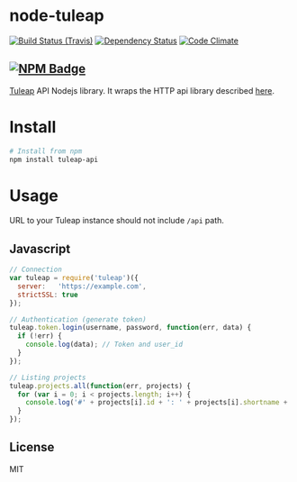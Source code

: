 node-tuleap
===========

[![Build Status (Travis)](https://travis-ci.org/vipex/node-tuleap-api.svg?branch=master)](https://travis-ci.org/vipex/node-tuleap-api)
[![Dependency Status](https://david-dm.org/vipex/node-tuleap-api.png?theme=shields.io)](https://david-dm.org/vipex/node-tuleap-api)
[![Code Climate](https://codeclimate.com/github/vipex/node-tuleap-api/badges/gpa.svg)](https://codeclimate.com/github/vipex/node-tuleap-api)

[![NPM Badge](https://nodei.co/npm/tuleap-api.png?downloads=true&stars=true)](https://npmjs.org/package/tuleap-api)
---

[Tuleap](https://www.tuleap.org/) API Nodejs library.
It wraps the HTTP api library described [here](https://tuleap.net/api/explorer/).


Install
=======

```bash
# Install from npm
npm install tuleap-api
```

Usage
=====

URL to your Tuleap instance should not include `/api` path.

Javascript
----------
```javascript
// Connection
var tuleap = require('tuleap')({
  server:   'https://example.com',
  strictSSL: true
});

// Authentication (generate token)
tuleap.token.login(username, password, function(err, data) {
  if (!err) {
  	console.log(data); // Token and user_id
  }
});

// Listing projects
tuleap.projects.all(function(err, projects) {
  for (var i = 0; i < projects.length; i++) {
    console.log('#' + projects[i].id + ': ' + projects[i].shortname + '\nuri: ' + projects[i].uri + '\nresources: ' + projects[i].resources + '\n\n');
  }
});
```

License
-------

MIT
